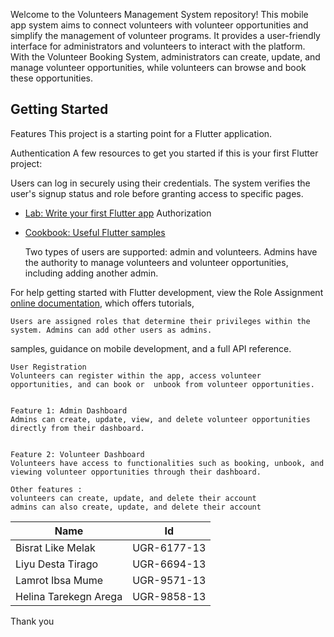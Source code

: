 Welcome to the Volunteers Management System repository! This mobile app system aims to connect volunteers with volunteer opportunities and simplify the management of volunteer programs. It provides a user-friendly interface for administrators and volunteers to interact with the platform. With the Volunteer Booking System, administrators can create, update, and manage volunteer opportunities, while volunteers can browse and book these opportunities.


## Getting Started


Features
This project is a starting point for a Flutter application.


Authentication
A few resources to get you started if this is your first Flutter project:

Users can log in securely using their credentials. The system verifies the user's signup status and role before granting access to specific pages.


- [Lab: Write your first Flutter app](https://docs.flutter.dev/get-started/codelab)
    Authorization
- [Cookbook: Useful Flutter samples](https://docs.flutter.dev/cookbook)


  Two types of users are supported: admin and volunteers. Admins have the authority to manage volunteers and volunteer opportunities,              including adding another admin.

               
For help getting started with Flutter development, view the
    Role Assignment
[online documentation](https://docs.flutter.dev/), which offers tutorials,
    
    
    Users are assigned roles that determine their privileges within the system. Admins can add other users as admins.
samples, guidance on mobile development, and a full API reference.

    User Registration
    Volunteers can register within the app, access volunteer opportunities, and can book or  unbook from volunteer opportunities.


    Feature 1: Admin Dashboard
    Admins can create, update, view, and delete volunteer opportunities directly from their dashboard.


    Feature 2: Volunteer Dashboard
    Volunteers have access to functionalities such as booking, unbook, and viewing volunteer opportunities through their dashboard.

    Other features :
    volunteers can create, update, and delete their account
    admins can also create, update, and delete their account




| Name                | Id           |
| --------            | --------     |
| Bisrat Like Melak   | UGR-6177-13  |
| Liyu Desta Tirago   | UGR-6694-13  |
|Lamrot Ibsa Mume     | UGR-9571-13  |
| Helina Tarekegn Arega| UGR-9858-13  |



 Thank you
